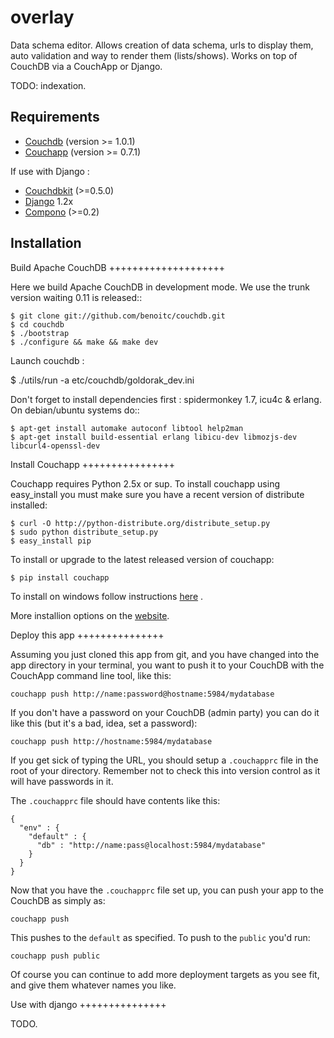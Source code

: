 # overlay

Data schema editor. Allows creation of data schema, urls to display
them, auto validation and way to render them (lists/shows). Works on top
of CouchDB via a CouchApp or Django.

TODO: indexation.

## Requirements 

 * [Couchdb](http://apache.couchdb.orh) (version >= 1.0.1)
 * [Couchapp](http://couchapp.org) (version >= 0.7.1)
 
If use with Django : 

 * [Couchdbkit](http://couchdbkit.org) (>=0.5.0)
 * [Django](http://www.djangoproject.org) 1.2x 
 * [Compono](https://github.com/benoitc/mt-compono/) (>=0.2)

## Installation
 
Build Apache CouchDB
++++++++++++++++++++

Here we build Apache CouchDB in development mode. We use the trunk version 
waiting 0.11 is released::

	$ git clone git://github.com/benoitc/couchdb.git
	$ cd couchdb
	$ ./bootstrap
	$ ./configure && make && make dev
	
Launch couchdb :

  $ ./utils/run -a etc/couchdb/goldorak_dev.ini
	
Don't forget to install dependencies first : spidermonkey 1.7, icu4c & erlang. On debian/ubuntu systems do::

	$ apt-get install automake autoconf libtool help2man
	$ apt-get install build-essential erlang libicu-dev libmozjs-dev libcurl4-openssl-dev

Install Couchapp
++++++++++++++++

Couchapp requires Python 2.5x or sup. To install couchapp using
easy_install you must make sure you have a recent version of distribute installed:

    $ curl -O http://python-distribute.org/distribute_setup.py
    $ sudo python distribute_setup.py
    $ easy_install pip

To install or upgrade to the latest released version of couchapp:

    $ pip install couchapp

To install on windows follow instructions
[here](http://www.couchapp.org/page/windows-python-installers) .

More installion options on the
[website](http://www.couchapp.org/page/installing).


Deploy this app
+++++++++++++++

Assuming you just cloned this app from git, and you have changed into the app directory in your terminal, you want to push it to your CouchDB with the CouchApp command line tool, like this:

    couchapp push http://name:password@hostname:5984/mydatabase

If you don't have a password on your CouchDB (admin party) you can do it like this (but it's a bad, idea, set a password):

    couchapp push http://hostname:5984/mydatabase

If you get sick of typing the URL, you should setup a `.couchapprc` file in the root of your directory. Remember not to check this into version control as it will have passwords in it.

The `.couchapprc` file should have contents like this:

    {
      "env" : {
        "default" : {
          "db" : "http://name:pass@localhost:5984/mydatabase"
        }
      }
    }

Now that you have the `.couchapprc` file set up, you can push your app to the CouchDB as simply as:

    couchapp push

This pushes to the `default` as specified. To push to the `public` you'd run:

    couchapp push public

Of course you can continue to add more deployment targets as you see fit, and give them whatever names you like.

Use with django
+++++++++++++++

TODO.



